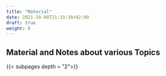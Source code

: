 ```yaml
---
title: "Material"
date: 2021-10-08T21:33:38+02:00
draft: true
weight: 0
---
```

## Material and Notes about various Topics

{{< subpages depth = "2">}}
